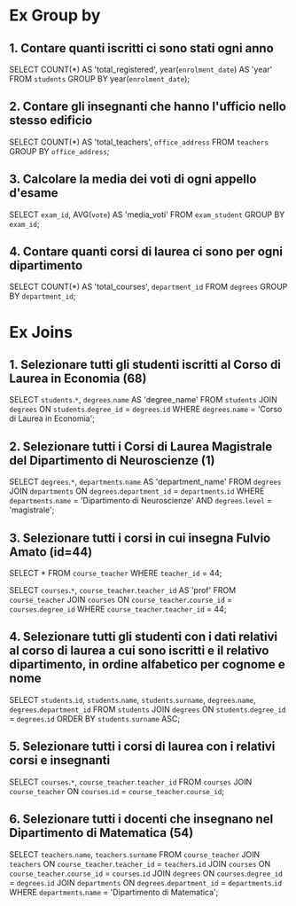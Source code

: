 # Ex Group by

## 1. Contare quanti iscritti ci sono stati ogni anno

SELECT COUNT(\*) AS 'total_registered', year(`enrolment_date`) AS 'year'
FROM `students`
GROUP BY year(`enrolment_date`);

## 2. Contare gli insegnanti che hanno l'ufficio nello stesso edificio

SELECT COUNT(\*) AS 'total_teachers', `office_address`
FROM `teachers`
GROUP BY `office_address`;

## 3. Calcolare la media dei voti di ogni appello d'esame

SELECT `exam_id`, AVG(`vote`) AS 'media_voti'
FROM `exam_student`
GROUP BY `exam_id`;

## 4. Contare quanti corsi di laurea ci sono per ogni dipartimento

SELECT COUNT(\*) AS 'total_courses', `department_id`
FROM `degrees`
GROUP BY `department_id`;

#

#

# Ex Joins

## 1. Selezionare tutti gli studenti iscritti al Corso di Laurea in Economia (68)

SELECT `students`.`*`, `degrees`.`name` AS 'degree_name'
FROM `students`
JOIN `degrees`
ON `students`.`degree_id` = `degrees`.`id`
WHERE `degrees`.`name` = 'Corso di Laurea in Economia';

## 2. Selezionare tutti i Corsi di Laurea Magistrale del Dipartimento di Neuroscienze (1)

SELECT `degrees`.`*`, `departments`.`name` AS 'department_name'
FROM `degrees`
JOIN `departments`
ON `degrees`.`department_id` = `departments`.`id`
WHERE `departments`.`name` = 'Dipartimento di Neuroscienze'
AND `degrees`.`level` = 'magistrale';

## 3. Selezionare tutti i corsi in cui insegna Fulvio Amato (id=44)

SELECT \*
FROM `course_teacher`
WHERE `teacher_id` = 44;

SELECT `courses`.`*`, `course_teacher`.`teacher_id` AS 'prof'
FROM `course_teacher`
JOIN `courses`
ON `course_teacher`.`course_id` = `courses`.`degree_id`
WHERE `course_teacher`.`teacher_id` = 44;

## 4. Selezionare tutti gli studenti con i dati relativi al corso di laurea a cui sono iscritti e il relativo dipartimento, in ordine alfabetico per cognome e nome

SELECT `students`.`id`, `students`.`name`, `students`.`surname`, `degrees`.`name`, `degrees`.`department_id`
FROM `students`
JOIN `degrees`
ON `students`.`degree_id` = `degrees`.`id`
ORDER BY `students`.`surname` ASC;

## 5. Selezionare tutti i corsi di laurea con i relativi corsi e insegnanti

SELECT `courses`.`*`, `course_teacher`.`teacher_id`
FROM `courses`
JOIN `course_teacher`
ON `courses`.`id` = `course_teacher`.`course_id`;

## 6. Selezionare tutti i docenti che insegnano nel Dipartimento di Matematica (54)

SELECT `teachers`.`name`, `teachers`.`surname`
FROM `course_teacher`
JOIN `teachers`
ON `course_teacher`.`teacher_id` = `teachers`.`id`
JOIN `courses`
ON `course_teacher`.`course_id` = `courses`.`id`
JOIN `degrees`
ON `courses`.`degree_id` = `degrees`.`id`
JOIN `departments`
ON `degrees`.`department_id` = `departments`.`id`
WHERE `departments`.`name` = 'Dipartimento di Matematica';
